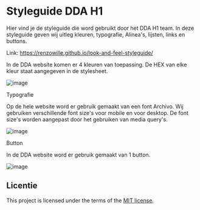 # Styleguide DDA H1

Hier vind je de styleguide die word gebruikt door het DDA H1 team. In deze styleguide geven wij uitleg kleuren, typografie, Alinea's, lijsten, links en buttons.

Link: https://renzowille.github.io/look-and-feel-styleguide/

In de DDA website komen er 4 kleuren van toepassing.
De HEX van elke kleur staat aangegeven in de stylesheet.

![image](https://github.com/user-attachments/assets/1f947816-3a29-4812-b0fa-db597577ce8d)

Typografie

Op de hele website word er gebruik gemaakt van een font Archivo. Wij gebruiken verschillende font size's voor mobile en voor desktop. De font size's worden aangepast door het gebruiken van media query's.

![image](https://github.com/user-attachments/assets/670271e8-0cc6-485f-87b3-3540fc47a12a)

Button

In de DDA website word er gebruik gemaakt van 1 button.

![image](https://github.com/user-attachments/assets/2ddc42fc-20a3-4617-831e-730adcc2872a)




## Licentie

This project is licensed under the terms of the [MIT license](./LICENSE).

